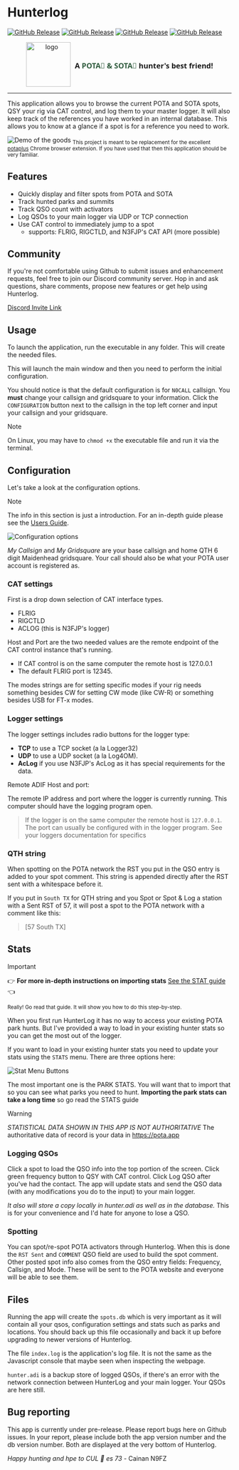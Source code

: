 # Hunterlog 
[![GitHub Release](https://img.shields.io/badge/download-windows-green)](https://github.com/cwhelchel/hunterlog/releases/download/v0.0.6/hunterlog_0.0.6.zip)
[![GitHub Release](https://img.shields.io/badge/download-linux-green)](https://github.com/cwhelchel/hunterlog/releases/download/v0.0.6/hunterlog-ubuntu_0.0.6.zip)
[![GitHub Release](https://img.shields.io/badge/download-mac-green)](https://github.com/cwhelchel/hunterlog/releases/download/v0.0.6/hunterlog-macos_0.0.6.zip)
[![GitHub Release](https://img.shields.io/github/v/release/cwhelchel/hunterlog?style=flat-square)](https://github.com/cwhelchel/hunterlog/releases)

<div align=center style="display:flex;align-items: center; justify-content: center;">
    <img src="src/assets/logo.png" width="100" title="logo" />
    <h3 style="font-family: 'Segoe UI';margin-left:10px">A <span style="color:#305c3e"> POTA🌳 & SOTA🗻</span> hunter's best friend!</h3>
    
</div>
<hr/>

This application allows you to browse the current POTA and SOTA spots, QSY your rig via
CAT control, and log them to your master logger. It will also keep track of the references you have worked in an internal database. This allows you to know at a glance if a spot is for a reference you need to work.

![Demo of the goods](docs/img/demo.gif)
<sub>This project is meant to be replacement for the excellent [potaplus](https://dwestbrook.net/projects/potaplus/) Chrome browser extension. If you have used that then this application should be very familiar.</sub>

## Features

* Quickly display and filter spots from POTA and SOTA
* Track hunted parks and summits
* Track QSO count with activators
* Log QSOs to your main logger via UDP or TCP connection
* Use CAT control to immediately jump to a spot
  * supports: FLRIG, RIGCTLD, and N3FJP's CAT API (more possible)

## Community

If you're not comfortable using Github to submit issues and enhancement requests, feel free to join our Discord community server. Hop in and ask questions, share comments, propose new features or get help using Hunterlog.

[Discord Invite Link](https://discord.gg/DfqMVMuMnG)

## Usage

To launch the application, run the executable in any folder. This will create the needed files.

This will launch the main window and then you need to perform the initial configuration.

You should notice is that the default configuration is for `N0CALL` callsign. You **must** change your callsign and gridsquare to your information. Click the `CONFIGURATION` button next to the callsign in the top left corner and input your callsign and your gridsquare. 

> [!NOTE]
> On Linux, you may have to `chmod +x` the executable file and run it via the terminal.

## Configuration

Let's take a look at the configuration options. 

> [!NOTE]
> The info in this section is just a introduction. For an in-depth guide please see the [Users Guide](docs/USER_GUIDE.md).

![Configuration options](docs/img/config.png)

*My Callsign* and *My Gridsquare* are your base callsign and home QTH 6 digit Maidenhead gridsquare. Your call should also be what your POTA user account is registered as. 

### CAT settings 
First is a drop down selection of CAT interface types. 
* FLRIG
* RIGCTLD
* ACLOG (this is N3FJP's logger)

Host and Port are the two needed values are the remote endpoint of the CAT control instance that's running.
* If CAT control is on the same computer the remote host is 127.0.0.1
* The default FLRIG port is 12345. 

The modes strings are for setting specific modes if your rig needs something
besides CW for setting CW mode (like CW-R) or something besides USB for FT-x modes.

### Logger settings

The logger settings includes radio buttons for the logger type:

* **TCP**  to use a TCP socket (a la Logger32) 
* **UDP** to use a UDP socket (a la Log4OM). 
* **AcLog** if you use N3FJP's AcLog as it has special requirements for the data.

Remote ADIF Host and port:

The remote IP address and port where the logger is currently running. This computer should have the logging program open.

> If the logger is on the same computer the remote host is `127.0.0.1`.
> The port can usually be configured with in the logger program. See your loggers
> documentation for specifics

### QTH string

When spotting on the POTA network the RST you put in the QSO entry is added to your spot comment. This string is appended directly after the RST sent with a whitespace before it.

If you put in `South TX` for QTH string and you Spot or Spot & Log a station with a Sent
RST of 57, it will post a spot to the POTA network with a comment like this:

> [57 South TX]

## Stats

> [!IMPORTANT]
> 👉 **For more in-depth instructions on importing stats** [See the STAT guide](docs/STATS.md) 👈
> 
> <sub>Really! Go read that guide. It will show you how to do this step-by-step.</sub>

When you first run HunterLog it has no way to access your existing POTA park
hunts. But I've provided a way to load in your existing hunter stats so you can
get the most out of the logger. 

If you want to load in your existing hunter stats you need to update your stats using the `STATS` menu. There are three options here: 


![Stat Menu Buttons](docs/img/stats.png)

The most important one is the PARK STATS. You will want that to import that so
you can see what parks you need to hunt. 
**Importing the park stats can take a long time** so go read the STATS guide

> [!WARNING]
>*STATISTICAL DATA SHOWN IN THIS APP IS NOT AUTHORITATIVE* The authoritative data
of record is your data in https://pota.app

### Logging QSOs

Click a spot to load the QSO info into the top portion of the screen. Click green frequency button to QSY with CAT control. Click Log QSO after you've had the contact. The app will update stats and send the QSO data (with any modifications you do to the input) to your main logger. 

*It also will store a copy locally in hunter.adi as well as in the database.* This
is for your convenience and I'd hate for anyone to lose a QSO.

### Spotting

You can spot/re-spot POTA activators through Hunterlog. When this is done the 
`RST Sent` and `COMMENT` QSO field are used to build the spot comment. Other
posted spot info also comes from the QSO entry fields: Frequency, Callsign, and Mode.
These will be sent to the POTA website and everyone will be able to see them.

## Files

Running the app will create the `spots.db` which is very important as it will 
contain all your qsos, configuration settings and stats such as parks and 
locations. You should back up this file occasionally and back it up before upgrading
to newer versions of Hunterlog.

The file `index.log` is the application's log file. It is not the same as the 
Javascript console that maybe seen when inspecting the webpage.

`hunter.adi` is a backup store of logged QSOs, if there's an error with the network
connection between HunterLog and your main logger. Your QSOs are here still.


## Bug reporting

This app is currently under pre-release. Please report bugs here on Github 
issues. In your report, please include both the app version number and the db
version number. Both are displayed at the very bottom of Hunterlog.


*Happy hunting and hpe to CUL 🍻 es 73*
\- Cainan N9FZ
